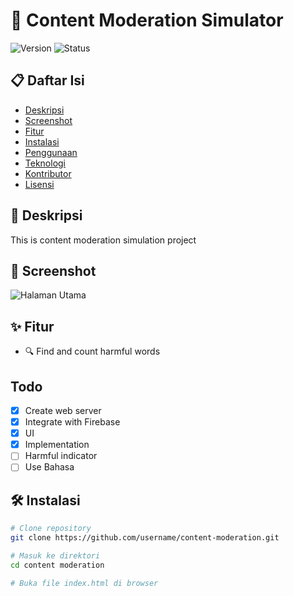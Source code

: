 # 🥅 Content Moderation Simulator

![Version](https://img.shields.io/badge/version-1.0-blue)
![Status](https://img.shields.io/badge/status-development-orange)

## 📋 Daftar Isi
- [Deskripsi](#deskripsi)
- [Screenshot](#screenshot)
- [Fitur](#fitur)
- [Instalasi](#instalasi)
- [Penggunaan](#penggunaan)
- [Teknologi](#teknologi)
- [Kontributor](#kontributor)
- [Lisensi](#lisensi)

## 📝 Deskripsi
This is content moderation simulation project

## 📸 Screenshot
![Halaman Utama](images/homepage.png)

## ✨ Fitur
- 🔍 Find and count harmful words

## Todo
- [x] Create web server
- [x] Integrate with Firebase
- [x] UI
- [x] Implementation
- [ ] Harmful indicator
- [ ] Use Bahasa

## 🛠️ Instalasi
```bash
# Clone repository
git clone https://github.com/username/content-moderation.git

# Masuk ke direktori
cd content moderation

# Buka file index.html di browser